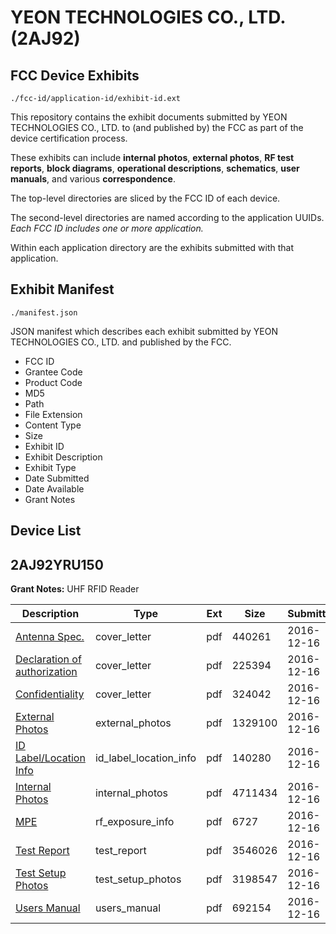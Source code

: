 # YEON TECHNOLOGIES CO., LTD. (2AJ92)
## FCC Device Exhibits

```
./fcc-id/application-id/exhibit-id.ext
```

This repository contains the exhibit documents submitted by YEON TECHNOLOGIES CO., LTD. to (and published by) the FCC as part of the device certification process.

These exhibits can include **internal photos**, **external photos**, **RF test reports**, **block diagrams**, **operational descriptions**, **schematics**, **user manuals**, and various **correspondence**.

The top-level directories are sliced by the FCC ID of each device.

The second-level directories are named according to the application UUIDs. *Each FCC ID includes one or more application.*

Within each application directory are the exhibits submitted with that application. 

## Exhibit Manifest

```
./manifest.json
```

JSON manifest which describes each exhibit submitted by YEON TECHNOLOGIES CO., LTD. and published by the FCC.

- FCC ID
- Grantee Code
- Product Code
- MD5
- Path
- File Extension
- Content Type
- Size
- Exhibit ID
- Exhibit Description
- Exhibit Type
- Date Submitted
- Date Available
- Grant Notes

## Device List
## 2AJ92YRU150
**Grant Notes:** UHF RFID Reader

| Description | Type | Ext | Size | Submitted | Available |
| ----------- | ---- | --- | ---- | --------- | --------- |
| [Antenna Spec.](2AJ92YRU150/5a07db85a35b448fd5eec83b53e403b8/3230772.pdf) | cover_letter | pdf | 440261 | 2016-12-16 | 2016-12-19 |
| [Declaration of authorization](2AJ92YRU150/5a07db85a35b448fd5eec83b53e403b8/3230781.pdf) | cover_letter | pdf | 225394 | 2016-12-16 | 2016-12-19 |
| [Confidentiality](2AJ92YRU150/5a07db85a35b448fd5eec83b53e403b8/3230782.pdf) | cover_letter | pdf | 324042 | 2016-12-16 | 2016-12-19 |
| [External Photos](2AJ92YRU150/5a07db85a35b448fd5eec83b53e403b8/3230776.pdf) | external_photos | pdf | 1329100 | 2016-12-16 | 2016-12-19 |
| [ID Label/Location Info](2AJ92YRU150/5a07db85a35b448fd5eec83b53e403b8/3230778.pdf) | id_label_location_info | pdf | 140280 | 2016-12-16 | 2016-12-19 |
| [Internal Photos](2AJ92YRU150/5a07db85a35b448fd5eec83b53e403b8/3230777.pdf) | internal_photos | pdf | 4711434 | 2016-12-16 | 2016-12-19 |
| [MPE](2AJ92YRU150/5a07db85a35b448fd5eec83b53e403b8/3230784.pdf) | rf_exposure_info | pdf | 6727 | 2016-12-16 | 2016-12-19 |
| [Test Report](2AJ92YRU150/5a07db85a35b448fd5eec83b53e403b8/3230783.pdf) | test_report | pdf | 3546026 | 2016-12-16 | 2016-12-19 |
| [Test Setup Photos](2AJ92YRU150/5a07db85a35b448fd5eec83b53e403b8/3230779.pdf) | test_setup_photos | pdf | 3198547 | 2016-12-16 | 2016-12-19 |
| [Users Manual](2AJ92YRU150/5a07db85a35b448fd5eec83b53e403b8/3230780.pdf) | users_manual | pdf | 692154 | 2016-12-16 | 2016-12-19 |
